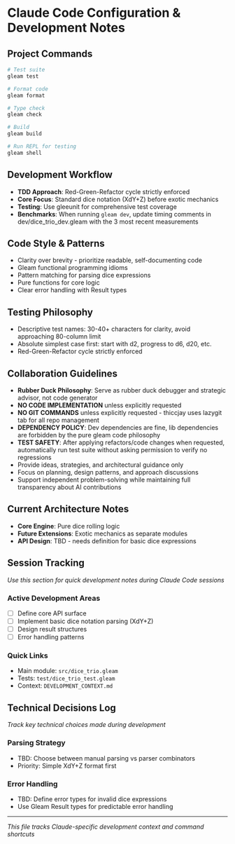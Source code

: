 # Claude Code Configuration & Development Notes

## Project Commands
```bash
# Test suite
gleam test

# Format code  
gleam format

# Type check
gleam check

# Build
gleam build

# Run REPL for testing
gleam shell
```

## Development Workflow
- **TDD Approach**: Red-Green-Refactor cycle strictly enforced
- **Core Focus**: Standard dice notation (XdY+Z) before exotic mechanics
- **Testing**: Use gleeunit for comprehensive test coverage
- **Benchmarks**: When running `gleam dev`, update timing comments in dev/dice_trio_dev.gleam with the 3 most recent measurements

## Code Style & Patterns
- Clarity over brevity - prioritize readable, self-documenting code
- Gleam functional programming idioms
- Pattern matching for parsing dice expressions
- Pure functions for core logic
- Clear error handling with Result types

## Testing Philosophy
- Descriptive test names: 30-40+ characters for clarity, avoid approaching 80-column limit
- Absolute simplest case first: start with d2, progress to d6, d20, etc.
- Red-Green-Refactor cycle strictly enforced

## Collaboration Guidelines
- **Rubber Duck Philosophy**: Serve as rubber duck debugger and strategic advisor, not code generator
- **NO CODE IMPLEMENTATION** unless explicitly requested
- **NO GIT COMMANDS** unless explicitly requested - thiccjay uses lazygit tab for all repo management
- **DEPENDENCY POLICY**: Dev dependencies are fine, lib dependencies are forbidden by the pure gleam code philosophy
- **TEST SAFETY**: After applying refactors/code changes when requested, automatically run test suite without asking permission to verify no regressions
- Provide ideas, strategies, and architectural guidance only
- Focus on planning, design patterns, and approach discussions
- Support independent problem-solving while maintaining full transparency about AI contributions

## Current Architecture Notes
- **Core Engine**: Pure dice rolling logic
- **Future Extensions**: Exotic mechanics as separate modules
- **API Design**: TBD - needs definition for basic dice expressions

## Session Tracking
*Use this section for quick development notes during Claude Code sessions*

### Active Development Areas
- [ ] Define core API surface
- [ ] Implement basic dice notation parsing (XdY+Z)
- [ ] Design result structures
- [ ] Error handling patterns

### Quick Links
- Main module: `src/dice_trio.gleam`
- Tests: `test/dice_trio_test.gleam`
- Context: `DEVELOPMENT_CONTEXT.md`

## Technical Decisions Log
*Track key technical choices made during development*

### Parsing Strategy
- TBD: Choose between manual parsing vs parser combinators
- Priority: Simple XdY+Z format first

### Error Handling
- TBD: Define error types for invalid dice expressions
- Use Gleam Result types for predictable error handling

---
*This file tracks Claude-specific development context and command shortcuts*